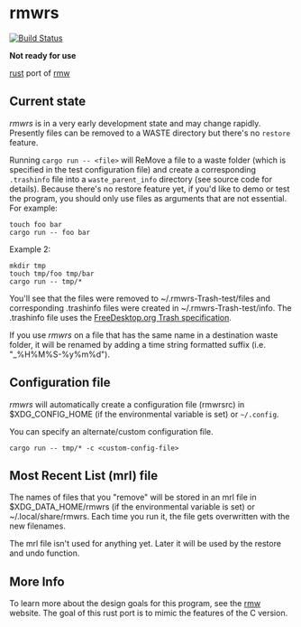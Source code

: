 # rmwrs

[![Build
Status](https://travis-ci.com/theimpossibleastronaut/rmwrs.svg?branch=trunk)](https://travis-ci.com/theimpossibleastronaut/rmwrs)

**Not ready for use**

[rust](https://www.rust-lang.org/) port of [rmw](https://remove-to-waste.info/)

## Current state

*rmwrs* is in a very early development state and may change rapidly.
Presently files can be removed to a WASTE directory but there's no
`restore` feature.

Running `cargo run -- <file>` will ReMove a file to a waste folder
(which is specified in the test configuration file) and create a
corresponding `.trashinfo` file into a `waste_parent_info` directory (see
source code for details). Because there's no restore feature yet, if
you'd like to demo or test the program, you should only use files as
arguments that are not essential. For example:

    touch foo bar
    cargo run -- foo bar

Example 2:

    mkdir tmp
    touch tmp/foo tmp/bar
    cargo run -- tmp/*

You'll see that the files were removed to ~/.rmwrs-Trash-test/files
and corresponding .trashinfo files were created in
~/.rmwrs-Trash-test/info. The .trashinfo file uses the
[FreeDesktop.org Trash specification](https://specifications.freedesktop.org/trash-spec/trashspec-latest.html).

If you use *rmwrs* on a file that has the same name in a destination
waste folder, it will be renamed by adding a time string formatted
suffix (i.e. "_%H%M%S-%y%m%d").

## Configuration file

*rmwrs* will automatically create a configuration file (rmwrsrc) in
$XDG_CONFIG_HOME (if the environmental variable is set) or `~/.config`.

You can specify an alternate/custom configuration file.

    cargo run -- tmp/* -c <custom-config-file>

## Most Recent List (mrl) file

The names of files that you "remove" will be stored in an mrl file in
$XDG_DATA_HOME/rmwrs (if the environmental variable is set) or
~/.local/share/rmwrs. Each time you run it, the file gets overwritten
with the new filenames.

The mrl file isn't used for anything yet. Later it will be used by the
restore and undo function.

## More Info

To learn more about the design goals for this program, see the
[rmw](https://remove-to-waste.info/) website. The goal of this rust
port is to mimic the features of the C version.
